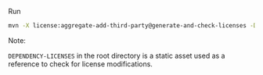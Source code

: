 Run 

```bash
mvn -X license:aggregate-add-third-party@generate-and-check-licenses -Dlicense.skipAggregateAddThirdParty=false -Dlicense.thirdPartyFilename=DEPENDENCY-LICENSES -Dlicense.outputDirectory=target -Ptool-license
```

Note:

`DEPENDENCY-LICENSES` in the root directory is a static asset used as a reference to check for license modifications.
